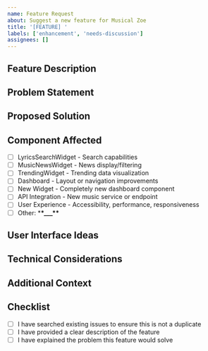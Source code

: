 ```yaml
---
name: Feature Request
about: Suggest a new feature for Musical Zoe
title: '[FEATURE] '
labels: ['enhancement', 'needs-discussion']
assignees: []
---
```


## Feature Description

<!-- A clear and concise description of the feature you'd like to see -->

## Problem Statement

<!-- What problem does this feature solve? What need does it address? -->

## Proposed Solution

<!-- Describe your proposed solution in detail -->

## Component Affected

<!-- Which part of the app would this feature affect? -->

- [ ] LyricsSearchWidget - Search capabilities
- [ ] MusicNewsWidget - News display/filtering
- [ ] TrendingWidget - Trending data visualization
- [ ] Dashboard - Layout or navigation improvements
- [ ] New Widget - Completely new dashboard component
- [ ] API Integration - New music service or endpoint
- [ ] User Experience - Accessibility, performance, responsiveness
- [ ] Other: \***\*\_\_\_\*\***

## User Interface Ideas

<!-- How should this feature look and behave? -->

## Technical Considerations

<!-- Any implementation details or technical requirements -->

## Additional Context

<!-- Add any other context or screenshots about the feature request -->

## Checklist

- [ ] I have searched existing issues to ensure this is not a duplicate
- [ ] I have provided a clear description of the feature
- [ ] I have explained the problem this feature would solve

